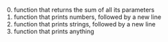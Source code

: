 0. function that returns the sum of all its parameters
1. function that prints numbers, followed by a new line
2. function that prints strings, followed by a new line
3. function that prints anything
